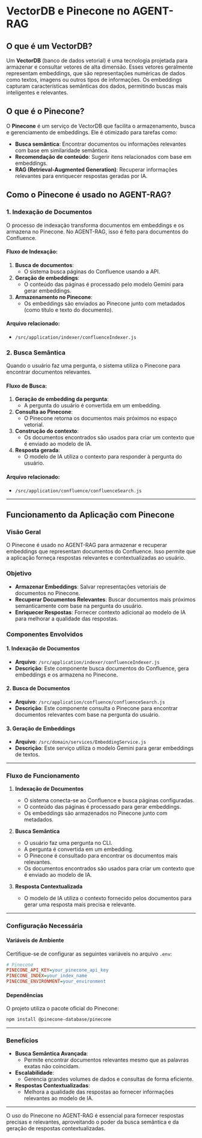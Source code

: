 # VectorDB e Pinecone no AGENT-RAG

## O que é um VectorDB?

Um **VectorDB** (banco de dados vetorial) é uma tecnologia projetada para armazenar e consultar vetores de alta dimensão. Esses vetores geralmente representam embeddings, que são representações numéricas de dados como textos, imagens ou outros tipos de informações. Os embeddings capturam características semânticas dos dados, permitindo buscas mais inteligentes e relevantes.

## O que é o Pinecone?

O **Pinecone** é um serviço de VectorDB que facilita o armazenamento, busca e gerenciamento de embeddings. Ele é otimizado para tarefas como:
- **Busca semântica**: Encontrar documentos ou informações relevantes com base em similaridade semântica.
- **Recomendação de conteúdo**: Sugerir itens relacionados com base em embeddings.
- **RAG (Retrieval-Augmented Generation)**: Recuperar informações relevantes para enriquecer respostas geradas por IA.

## Como o Pinecone é usado no AGENT-RAG?

### 1. **Indexação de Documentos**
O processo de indexação transforma documentos em embeddings e os armazena no Pinecone. No AGENT-RAG, isso é feito para documentos do Confluence.

#### Fluxo de Indexação:
1. **Busca de documentos**:
   - O sistema busca páginas do Confluence usando a API.
2. **Geração de embeddings**:
   - O conteúdo das páginas é processado pelo modelo Gemini para gerar embeddings.
3. **Armazenamento no Pinecone**:
   - Os embeddings são enviados ao Pinecone junto com metadados (como título e texto do documento).

#### Arquivo relacionado:
- `/src/application/indexer/confluenceIndexer.js`

### 2. **Busca Semântica**
Quando o usuário faz uma pergunta, o sistema utiliza o Pinecone para encontrar documentos relevantes.

#### Fluxo de Busca:
1. **Geração de embedding da pergunta**:
   - A pergunta do usuário é convertida em um embedding.
2. **Consulta ao Pinecone**:
   - O Pinecone retorna os documentos mais próximos no espaço vetorial.
3. **Construção do contexto**:
   - Os documentos encontrados são usados para criar um contexto que é enviado ao modelo de IA.
4. **Resposta gerada**:
   - O modelo de IA utiliza o contexto para responder à pergunta do usuário.

#### Arquivo relacionado:
- `/src/application/confluence/confluenceSearch.js`

---

## Funcionamento da Aplicação com Pinecone

### Visão Geral
O Pinecone é usado no AGENT-RAG para armazenar e recuperar embeddings que representam documentos do Confluence. Isso permite que a aplicação forneça respostas relevantes e contextualizadas ao usuário.

### Objetivo
- **Armazenar Embeddings**: Salvar representações vetoriais de documentos no Pinecone.
- **Recuperar Documentos Relevantes**: Buscar documentos mais próximos semanticamente com base na pergunta do usuário.
- **Enriquecer Respostas**: Fornecer contexto adicional ao modelo de IA para melhorar a qualidade das respostas.

### Componentes Envolvidos

#### 1. **Indexação de Documentos**
- **Arquivo**: `/src/application/indexer/confluenceIndexer.js`
- **Descrição**: Este componente busca documentos do Confluence, gera embeddings e os armazena no Pinecone.

#### 2. **Busca de Documentos**
- **Arquivo**: `/src/application/confluence/confluenceSearch.js`
- **Descrição**: Este componente consulta o Pinecone para encontrar documentos relevantes com base na pergunta do usuário.

#### 3. **Geração de Embeddings**
- **Arquivo**: `/src/domain/services/EmbeddingService.js`
- **Descrição**: Este serviço utiliza o modelo Gemini para gerar embeddings de textos.

---

### Fluxo de Funcionamento

1. **Indexação de Documentos**
   - O sistema conecta-se ao Confluence e busca páginas configuradas.
   - O conteúdo das páginas é processado para gerar embeddings.
   - Os embeddings são armazenados no Pinecone junto com metadados.

2. **Busca Semântica**
   - O usuário faz uma pergunta no CLI.
   - A pergunta é convertida em um embedding.
   - O Pinecone é consultado para encontrar os documentos mais relevantes.
   - Os documentos encontrados são usados para criar um contexto que é enviado ao modelo de IA.

3. **Resposta Contextualizada**
   - O modelo de IA utiliza o contexto fornecido pelos documentos para gerar uma resposta mais precisa e relevante.

---

### Configuração Necessária

#### Variáveis de Ambiente
Certifique-se de configurar as seguintes variáveis no arquivo `.env`:
```ini
# Pinecone
PINECONE_API_KEY=your_pinecone_api_key
PINECONE_INDEX=your_index_name
PINECONE_ENVIRONMENT=your_environment
```

#### Dependências
O projeto utiliza o pacote oficial do Pinecone:
```bash
npm install @pinecone-database/pinecone
```

---

### Benefícios

- **Busca Semântica Avançada**:
  - Permite encontrar documentos relevantes mesmo que as palavras exatas não coincidam.
- **Escalabilidade**:
  - Gerencia grandes volumes de dados e consultas de forma eficiente.
- **Respostas Contextualizadas**:
  - Melhora a qualidade das respostas ao fornecer informações relevantes ao modelo de IA.

---

O uso do Pinecone no AGENT-RAG é essencial para fornecer respostas precisas e relevantes, aproveitando o poder da busca semântica e da geração de respostas contextualizadas.
